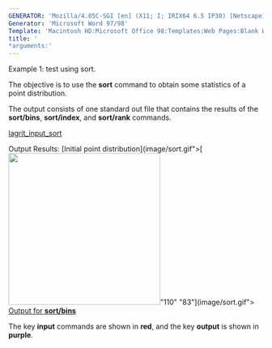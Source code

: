```yaml
---
GENERATOR: 'Mozilla/4.05C-SGI [en] (X11; I; IRIX64 6.5 IP30) [Netscape]'
Generator: 'Microsoft Word 97/98'
Template: 'Macintosh HD:Microsoft Office 98:Templates:Web Pages:Blank Web Page'
title: '
*arguments:'
---
```


Example 1: test using sort.


 The objective is to use the **sort** command to obtain some statistics
 of a point distribution.

 The output consists of one standard out file that contains the results
 of the **sort/bins**, **sort/index**, and **sort/rank** commands.

 [lagrit\_input\_sort](../lagrit_input_sort)

Output Results:
[Initial point
distribution](image/sort.gif">[<img height="300" width="300" src="https://lanl.github.io/LaGriT/docs/assets/images/sort_tn.gif">"110"
"83"](image/sort.gif">
[Output for **sort/bins**](sort_output2)

The key **input** commands are shown in **red**, and the key **output**
is shown in **purple**.

